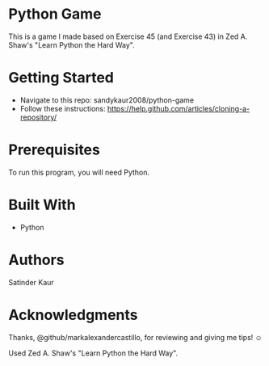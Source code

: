 # Python Game
This is a game I made based on Exercise 45 (and Exercise 43) in Zed A. Shaw's "Learn Python the Hard Way".  

# Getting Started
- Navigate to this repo: sandykaur2008/python-game
- Follow these instructions: https://help.github.com/articles/cloning-a-repository/

# Prerequisites
To run this program, you will need Python. 

# Built With
- Python

# Authors
Satinder Kaur 

# Acknowledgments
Thanks, @github/markalexandercastillo, for reviewing and giving me tips! :relaxed: 

Used Zed A. Shaw's "Learn Python the Hard Way".

